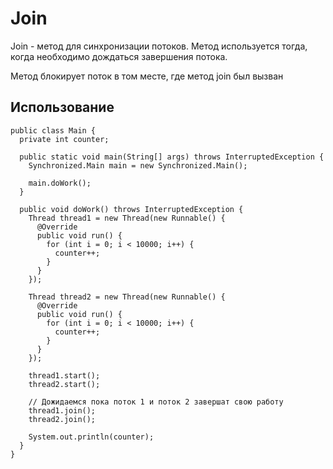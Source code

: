 # Join

Join - метод для синхронизации потоков. 
Метод используется тогда, когда необходимо дождаться завершения потока.

Метод блокирует поток в том месте, где метод join был вызван

## Использование
```
public class Main {
  private int counter;

  public static void main(String[] args) throws InterruptedException {
    Synchronized.Main main = new Synchronized.Main();

    main.doWork();
  }

  public void doWork() throws InterruptedException {
    Thread thread1 = new Thread(new Runnable() {
      @Override
      public void run() {
        for (int i = 0; i < 10000; i++) {
          counter++;
        }
      }
    });

    Thread thread2 = new Thread(new Runnable() {
      @Override
      public void run() {
        for (int i = 0; i < 10000; i++) {
          counter++;
        }
      }
    });

    thread1.start();
    thread2.start();

    // Дожидаемся пока поток 1 и поток 2 завершат свою работу
    thread1.join();
    thread2.join();

    System.out.println(counter);
  }
}
```